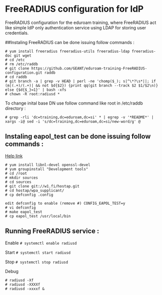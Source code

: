 # FreeRADIUS configuration for IdP
FreeRADIUS configuration for the eduroam training, where FreeRADIUS act like simple IdP only authentication service using LDAP for storing user credentials. 

##Instaling FreeRADIUS can be done issuing follow commands : 
```
# yum install freeradius freeradius-utils freeradius-ldap freeradius-doc git wget
# cd /etc
# rm /etc/raddb
# git clone https://github.com/GEANT/eduroam-training-FreeRADIUS-configuration.git raddb
# cd raddb
# git branch -a | grep -v HEAD | perl -ne 'chomp($_); s|^\*?\s*||; if (m|(.+)/(.+)| && not $d{$2}) {print qq(git branch --track $2 $1/$2\n)} else {$d{$_}=1}' | bash -xfs
# chown -R root:radiusd *	 
```
To change inital base DN use follow command like root in /etc/raddb directory :

`# grep -rli 'dc=training,dc=eduroam,dc=si' * | egrep -v '*README*' | xargs -i@ sed -i 's/dc=training,dc=eduroam,dc=si/new-word/g' @`

## Instaling eapol_test can be done issuing follow commands : 

[Help link](http://deployingradius.com/scripts/eapol_test/)

```
# yum install libnl-devel openssl-devel
# yum groupinstall "Development tools"
# cd /root
# mkdir sources
# cd sources
# git clone git://w1.fi/hostap.git
# cd hostap/wpa_supplicant/
# cp defconfig .config

edit defconfig to enable (remove #) CONFIG_EAPOL_TEST=y  
# vi defconfig
# make eapol_test
# cp eapol_test /usr/local/bin
```

## Running FreeRADIUS service :
Enable `# systemctl enable radiusd`

Start `# systemctl start radiusd`

Stop `# systemctl stop radiusd`

Debug
```
# radiusd -Xf
# radiusd -XXXXf
# radiusd -xxxxf &
``` 
